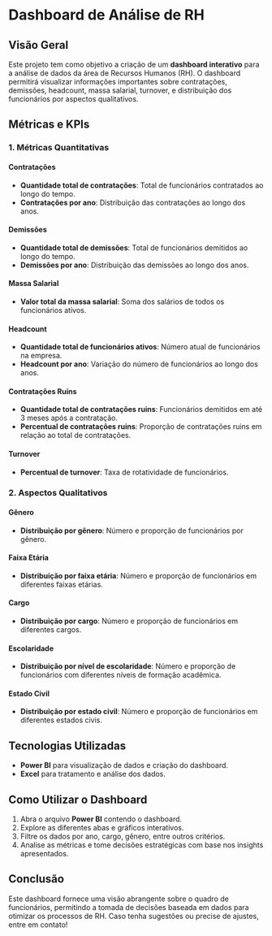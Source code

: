 # Dashboard de Análise de RH

## Visão Geral
Este projeto tem como objetivo a criação de um **dashboard interativo** para a análise de dados da área de Recursos Humanos (RH). O dashboard permitirá visualizar informações importantes sobre contratações, demissões, headcount, massa salarial, turnover, e distribuição dos funcionários por aspectos qualitativos.

## Métricas e KPIs

### 1. Métricas Quantitativas

#### **Contratações**
- **Quantidade total de contratações**: Total de funcionários contratados ao longo do tempo.
- **Contratações por ano**: Distribuição das contratações ao longo dos anos.

#### **Demissões**
- **Quantidade total de demissões**: Total de funcionários demitidos ao longo do tempo.
- **Demissões por ano**: Distribuição das demissões ao longo dos anos.

#### **Massa Salarial**
- **Valor total da massa salarial**: Soma dos salários de todos os funcionários ativos.

#### **Headcount**
- **Quantidade total de funcionários ativos**: Número atual de funcionários na empresa.
- **Headcount por ano**: Variação do número de funcionários ao longo dos anos.

#### **Contratações Ruins**
- **Quantidade total de contratações ruins**: Funcionários demitidos em até 3 meses após a contratação.
- **Percentual de contratações ruins**: Proporção de contratações ruins em relação ao total de contratações.

#### **Turnover**
- **Percentual de turnover**: Taxa de rotatividade de funcionários.

### 2. Aspectos Qualitativos

#### **Gênero**
- **Distribuição por gênero**: Número e proporção de funcionários por gênero.

#### **Faixa Etária**
- **Distribuição por faixa etária**: Número e proporção de funcionários em diferentes faixas etárias.

#### **Cargo**
- **Distribuição por cargo**: Número e proporção de funcionários em diferentes cargos.

#### **Escolaridade**
- **Distribuição por nível de escolaridade**: Número e proporção de funcionários com diferentes níveis de formação acadêmica.

#### **Estado Civil**
- **Distribuição por estado civil**: Número e proporção de funcionários em diferentes estados civis.

## Tecnologias Utilizadas
- **Power BI** para visualização de dados e criação do dashboard.
- **Excel** para tratamento e análise dos dados.

## Como Utilizar o Dashboard
1. Abra o arquivo **Power BI** contendo o dashboard.
2. Explore as diferentes abas e gráficos interativos.
3. Filtre os dados por ano, cargo, gênero, entre outros critérios.
4. Analise as métricas e tome decisões estratégicas com base nos insights apresentados.

## Conclusão
Este dashboard fornece uma visão abrangente sobre o quadro de funcionários, permitindo a tomada de decisões baseada em dados para otimizar os processos de RH. Caso tenha sugestões ou precise de ajustes, entre em contato!

